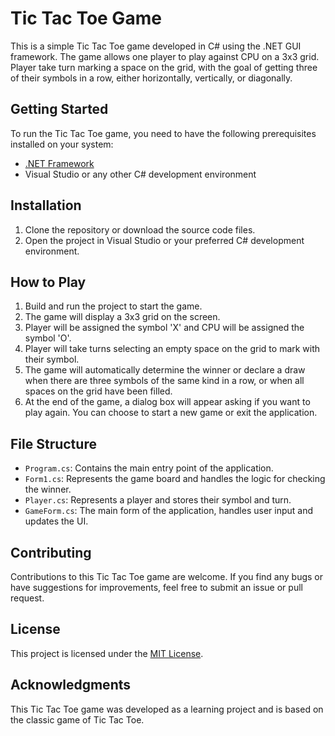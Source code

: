 # Tic Tac Toe Game

This is a simple Tic Tac Toe game developed in C# using the .NET GUI framework. The game allows one player to play against CPU on a 3x3 grid. Player take turn marking a space on the grid, with the goal of getting three of their symbols in a row, either horizontally, vertically, or diagonally.

## Getting Started

To run the Tic Tac Toe game, you need to have the following prerequisites installed on your system:

- [.NET Framework](https://dotnet.microsoft.com/download/dotnet-framework)
- Visual Studio or any other C# development environment

## Installation

1. Clone the repository or download the source code files.
2. Open the project in Visual Studio or your preferred C# development environment.

## How to Play

1. Build and run the project to start the game.
2. The game will display a 3x3 grid on the screen.
3. Player will be assigned the symbol 'X' and CPU will be assigned the symbol 'O'.
4. Player will take turns selecting an empty space on the grid to mark with their symbol.
5. The game will automatically determine the winner or declare a draw when there are three symbols of the same kind in a row, or when all spaces on the grid have been filled.
6. At the end of the game, a dialog box will appear asking if you want to play again. You can choose to start a new game or exit the application.

## File Structure

- `Program.cs`: Contains the main entry point of the application.
- `Form1.cs`: Represents the game board and handles the logic for checking the winner.
- `Player.cs`: Represents a player and stores their symbol and turn.
- `GameForm.cs`: The main form of the application, handles user input and updates the UI.

## Contributing

Contributions to this Tic Tac Toe game are welcome. If you find any bugs or have suggestions for improvements, feel free to submit an issue or pull request.

## License

This project is licensed under the [MIT License](LICENSE).

## Acknowledgments

This Tic Tac Toe game was developed as a learning project and is based on the classic game of Tic Tac Toe.
